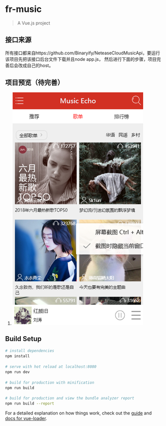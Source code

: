 # fr-music

> A Vue.js project

## 接口来源

所有接口都来自https://github.com/Binaryify/NeteaseCloudMusicApi，要运行该项目先把该接口后台文件下载并且node app.js，
然后进行下面的步骤，项目完善后会改成自己的host。

## 项目预览（待完善）
1. ![image](https://github.com/echoFR/CloudMusic/blob/master/src/assets/show/1.png)
## Build Setup

``` bash
# install dependencies
npm install

# serve with hot reload at localhost:8080
npm run dev

# build for production with minification
npm run build

# build for production and view the bundle analyzer report
npm run build --report
```

For a detailed explanation on how things work, check out the [guide](http://vuejs-templates.github.io/webpack/) and [docs for vue-loader](http://vuejs.github.io/vue-loader).
